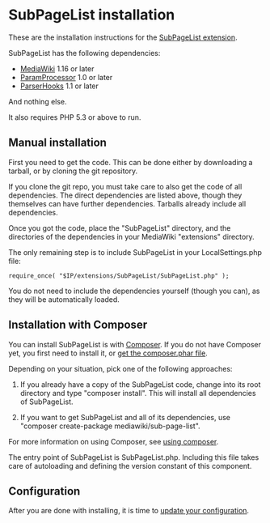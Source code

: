 # SubPageList installation

These are the installation instructions for the [SubPageList extension](../README.md).

SubPageList has the following dependencies:

* [MediaWiki](https://www.mediawiki.org/) 1.16 or later
* [ParamProcessor](https://www.mediawiki.org/wiki/Extension:ParamProcessor) 1.0 or later
* [ParserHooks](https://github.com/wikimedia/mediawiki-extensions-ParserHooks/blob/master/README.md) 1.1 or later

And nothing else.

It also requires PHP 5.3 or above to run.

## Manual installation

First you need to get the code. This can be done either by downloading a tarball,
or by cloning the git repository.

If you clone the git repo, you must take care to also get the code of all dependencies.
The direct dependencies are listed above, though they themselves can have further dependencies.
Tarballs already include all dependencies.

Once you got the code, place the "SubPageList" directory, and the directories of
the dependencies in your MediaWiki "extensions" directory.

The only remaining step is to include SubPageList in your LocalSettings.php file:

    require_once( "$IP/extensions/SubPageList/SubPageList.php" );

You do not need to include the dependencies yourself (though you can), as they
will be automatically loaded.

## Installation with Composer

You can install SubPageList is with [Composer](http://getcomposer.org).
If you do not have Composer yet, you first need to install it, or
[get the composer.phar file](http://getcomposer.org/composer.phar).

Depending on your situation, pick one of the following approaches:

1. If you already have a copy of the SubPageList code, change into its root
directory and type "composer install". This will install all dependencies of SubPageList.

2. If you want to get SubPageList and all of its dependencies, use
"composer create-package mediawiki/sub-page-list".

For more information on using Composer, see [using composer](http://getcomposer.org/doc/01-basic-usage.md).

The entry point of SubPageList is SubPageList.php. Including this file
takes care of autoloading and defining the version constant of this component.

## Configuration

After you are done with installing, it is time to [update your configuration](CONFIGURATION.md).